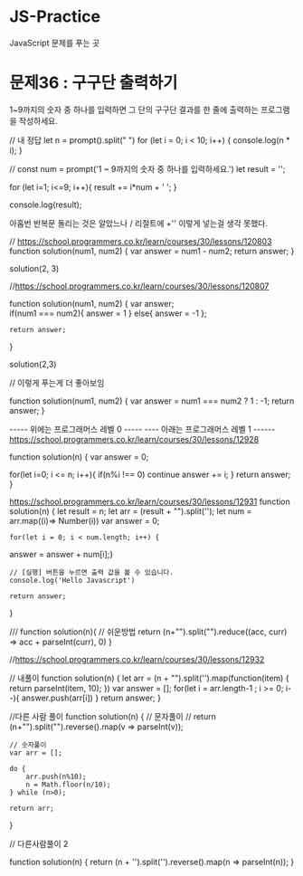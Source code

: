 # JS-Practice
JavaScript 문제를 푸는 곳 


# 문제36 : 구구단 출력하기

1~9까지의 숫자 중 하나를 입력하면 그 단의 구구단 결과를 한 줄에 출력하는 프로그램을 작성하세요.

// 내 정답
let n = prompt().split(" ")
for (let i = 0; i < 10; i++) {
    console.log(n * i);
}

// 
const num = prompt('1 ~ 9까지의 숫자 중 하나를 입력하세요.')
let result = '';

for (let i=1; i<=9; i++){
  result += i*num + ' ';
}

console.log(result);

아홉번 반복문 돌리는 것은 알았느나 / 리절트에 +'' 이렇게 넣는걸 생각 못했다.


// https://school.programmers.co.kr/learn/courses/30/lessons/120803
function solution(num1, num2) {
    var answer = num1 - num2;
    return answer;
}

solution(2, 3)

//https://school.programmers.co.kr/learn/courses/30/lessons/120807

function solution(num1, num2) {
var answer;     
if(num1 === num2){
answer = 1 }
else{
    answer = -1
};

    return answer;
}

solution(2,3)

//  이렇게 푸는게 더 좋아보임 

function solution(num1, num2) {
    var answer = num1 === num2 ? 1 : -1;
    return answer;
}

----- 위에는 프로그래머스 레벨 0 -----
---- 아래는 프로그래머스 레벨 1 ------ 
https://school.programmers.co.kr/learn/courses/30/lessons/12928

function solution(n) {
    var answer = 0;

for(let i=0; i <= n; i++){
    if(n%i !== 0) continue
    answer += i; 
}
    return answer;
}


https://school.programmers.co.kr/learn/courses/30/lessons/12931
function solution(n)
{
    let result = n;
    let arr = (result + "").split('');
    let num = arr.map((i)=> Number(i))
    var answer = 0;


    for(let i = 0; i < num.length; i++) {
answer = answer + num[i];}

    // [실행] 버튼을 누르면 출력 값을 볼 수 있습니다.
    console.log('Hello Javascript')

    return answer;
}

/// 
function solution(n){
    // 쉬운방법
    return (n+"").split("").reduce((acc, curr) => acc + parseInt(curr), 0)
}

//https://school.programmers.co.kr/learn/courses/30/lessons/12932

// 내풀이 
function solution(n) {
    let arr = (n + "").split('').map(function(item) {
    return parseInt(item, 10);
})
    var answer = [];
    for(let i = arr.length-1 ; i >= 0; i--){
     answer.push(arr[i])
    } 
    return answer;
}

//다른 사람 풀이 
function solution(n) {
    // 문자풀이
    // return (n+"").split("").reverse().map(v => parseInt(v));

    // 숫자풀이
    var arr = [];

    do {
        arr.push(n%10);
        n = Math.floor(n/10);
    } while (n>0);

    return arr;
}

// 다른사람풀이 2

function solution(n) {
    return (n + '').split('').reverse().map(n => parseInt(n));
}
